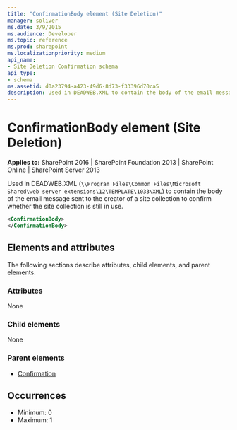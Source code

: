 ```yaml
---
title: "ConfirmationBody element (Site Deletion)"
manager: soliver
ms.date: 3/9/2015
ms.audience: Developer
ms.topic: reference
ms.prod: sharepoint
ms.localizationpriority: medium
api_name:
- Site Deletion Confirmation schema
api_type:
- schema
ms.assetid: d0a23794-a423-49d6-8d73-f33396d70ca5
description: Used in DEADWEB.XML to contain the body of the email message sent to the creator of a site collection to confirm whether the site collection is still in use. 
---
```


# ConfirmationBody element (Site Deletion)

**Applies to:** SharePoint 2016 | SharePoint Foundation 2013 | SharePoint Online | SharePoint Server 2013
  
Used in DEADWEB.XML (`\\Program Files\Common Files\Microsoft Shared\web server extensions\12\TEMPLATE\1033\XML`) to contain the body of the email message sent to the creator of a site collection to confirm whether the site collection is still in use. 
  
```XML
<ConfirmationBody>
</ConfirmationBody>
```

## Elements and attributes

The following sections describe attributes, child elements, and parent elements.

### Attributes

None
   
### Child elements

None
   
### Parent elements

- [Confirmation](confirmation-element-site-deletion.md)
   
## Occurrences

- Minimum: 0
- Maximum: 1  

<br/>
   

